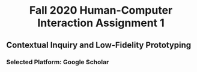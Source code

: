 # <div align="center"> Fall 2020 Human-Computer Interaction Assignment 1 </div>
## Contextual Inquiry and Low-Fidelity Prototyping 

### Selected Platform: Google Scholar
